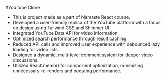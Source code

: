 #You tube Clone
- This is project made as a part of Namaste React course.
- Developed a user-friendly replica of the YouTube platform with a focus on design using Tailwind CSS and Shimmer UI .
- Integrated YouTube Data API for video information.
- Optimized search performance through result caching.
- Reduced API calls and improved user experience with debounced lazy loading for video lists.
- Designed a dynamic, multi-level comment system for deeper video discussions.
- Utilized React.memo() for component optimization, minimizing unnecessary re-renders and boosting performance.

